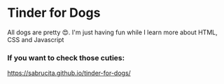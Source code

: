 # Tinder for Dogs

All dogs are pretty 😍. I'm just having fun while I learn more about HTML, CSS and Javascript

### If you want to check those cuties:
 
https://sabrucita.github.io/tinder-for-dogs/
